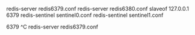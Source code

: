 redis-server redis6379.conf
redis-server redis6380.conf
slaveof 127.0.0.1 6379
redis-sentinel sentinel0.conf
redis-sentinel sentinel1.conf

6379 ^C
redis-server redis6379.conf
